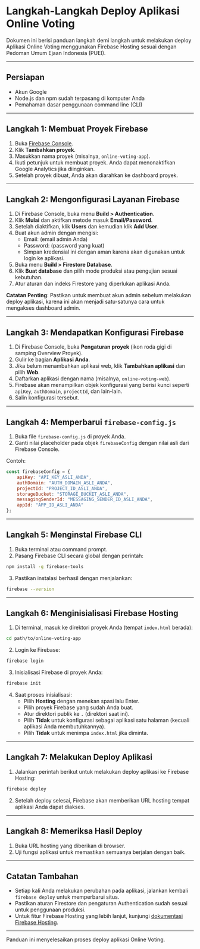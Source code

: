 # Langkah-Langkah Deploy Aplikasi Online Voting

Dokumen ini berisi panduan langkah demi langkah untuk melakukan deploy Aplikasi Online Voting menggunakan Firebase Hosting sesuai dengan Pedoman Umum Ejaan Indonesia (PUEI).

---

## Persiapan

- Akun Google
- Node.js dan npm sudah terpasang di komputer Anda
- Pemahaman dasar penggunaan command line (CLI)

---

## Langkah 1: Membuat Proyek Firebase

1. Buka [Firebase Console](https://console.firebase.google.com/).
2. Klik **Tambahkan proyek**.
3. Masukkan nama proyek (misalnya, `online-voting-app`).
4. Ikuti petunjuk untuk membuat proyek. Anda dapat menonaktifkan Google Analytics jika diinginkan.
5. Setelah proyek dibuat, Anda akan diarahkan ke dashboard proyek.

---

## Langkah 2: Mengonfigurasi Layanan Firebase

1. Di Firebase Console, buka menu **Build > Authentication**.
2. Klik **Mulai** dan aktifkan metode masuk **Email/Password**.
3. Setelah diaktifkan, klik **Users** dan kemudian klik **Add User**.
4. Buat akun admin dengan mengisi:
   - Email: (email admin Anda)
   - Password: (password yang kuat)
   - Simpan kredensial ini dengan aman karena akan digunakan untuk login ke aplikasi.
5. Buka menu **Build > Firestore Database**.
6. Klik **Buat database** dan pilih mode produksi atau pengujian sesuai kebutuhan.
7. Atur aturan dan indeks Firestore yang diperlukan aplikasi Anda.

**Catatan Penting**: Pastikan untuk membuat akun admin sebelum melakukan deploy aplikasi, karena ini akan menjadi satu-satunya cara untuk mengakses dashboard admin.

---

## Langkah 3: Mendapatkan Konfigurasi Firebase

1. Di Firebase Console, buka **Pengaturan proyek** (ikon roda gigi di samping Overview Proyek).
2. Gulir ke bagian **Aplikasi Anda**.
3. Jika belum menambahkan aplikasi web, klik **Tambahkan aplikasi** dan pilih **Web**.
4. Daftarkan aplikasi dengan nama (misalnya, `online-voting-web`).
5. Firebase akan menampilkan objek konfigurasi yang berisi kunci seperti `apiKey`, `authDomain`, `projectId`, dan lain-lain.
6. Salin konfigurasi tersebut.

---

## Langkah 4: Memperbarui `firebase-config.js`

1. Buka file `firebase-config.js` di proyek Anda.
2. Ganti nilai placeholder pada objek `firebaseConfig` dengan nilai asli dari Firebase Console.

Contoh:

```js
const firebaseConfig = {
    apiKey: "API_KEY_ASLI_ANDA",
    authDomain: "AUTH_DOMAIN_ASLI_ANDA",
    projectId: "PROJECT_ID_ASLI_ANDA",
    storageBucket: "STORAGE_BUCKET_ASLI_ANDA",
    messagingSenderId: "MESSAGING_SENDER_ID_ASLI_ANDA",
    appId: "APP_ID_ASLI_ANDA"
};
```

---

## Langkah 5: Menginstal Firebase CLI

1. Buka terminal atau command prompt.
2. Pasang Firebase CLI secara global dengan perintah:

```bash
npm install -g firebase-tools
```

3. Pastikan instalasi berhasil dengan menjalankan:

```bash
firebase --version
```

---

## Langkah 6: Menginisialisasi Firebase Hosting

1. Di terminal, masuk ke direktori proyek Anda (tempat `index.html` berada):

```bash
cd path/to/online-voting-app
```

2. Login ke Firebase:

```bash
firebase login
```

3. Inisialisasi Firebase di proyek Anda:

```bash
firebase init
```

4. Saat proses inisialisasi:
   - Pilih **Hosting** dengan menekan spasi lalu Enter.
   - Pilih proyek Firebase yang sudah Anda buat.
   - Atur direktori publik ke `.` (direktori saat ini).
   - Pilih **Tidak** untuk konfigurasi sebagai aplikasi satu halaman (kecuali aplikasi Anda membutuhkannya).
   - Pilih **Tidak** untuk menimpa `index.html` jika diminta.

---

## Langkah 7: Melakukan Deploy Aplikasi

1. Jalankan perintah berikut untuk melakukan deploy aplikasi ke Firebase Hosting:

```bash
firebase deploy
```

2. Setelah deploy selesai, Firebase akan memberikan URL hosting tempat aplikasi Anda dapat diakses.

---

## Langkah 8: Memeriksa Hasil Deploy

1. Buka URL hosting yang diberikan di browser.
2. Uji fungsi aplikasi untuk memastikan semuanya berjalan dengan baik.

---

## Catatan Tambahan

- Setiap kali Anda melakukan perubahan pada aplikasi, jalankan kembali `firebase deploy` untuk memperbarui situs.
- Pastikan aturan Firestore dan pengaturan Authentication sudah sesuai untuk penggunaan produksi.
- Untuk fitur Firebase Hosting yang lebih lanjut, kunjungi [dokumentasi Firebase Hosting](https://firebase.google.com/docs/hosting).

---

Panduan ini menyelesaikan proses deploy aplikasi Online Voting.
